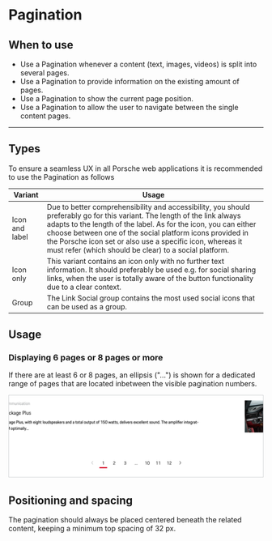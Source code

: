 # Pagination

<TableOfContents></TableOfContents>

## When to use

- Use a Pagination whenever a content (text, images, videos) is split into several pages.
- Use a Pagination to provide information on the existing amount of pages.
- Use a Pagination to show the current page position.
- Use a Pagination to allow the user to navigate between the single content pages.

---

## Types

To ensure a seamless UX in all Porsche web applications it is recommended to use the Pagination as follows

| Variant        | Usage                                                                                                                                                                                                                                                                                                                                                                            |
| -------------- | -------------------------------------------------------------------------------------------------------------------------------------------------------------------------------------------------------------------------------------------------------------------------------------------------------------------------------------------------------------------------------- |
| Icon and label | Due to better comprehensibility and accessibility, you should preferably go for this variant. The length of the link always adapts to the length of the label. As for the icon, you can either choose between one of the social platform icons provided in the Porsche icon set or also use a specific icon, whereas it must refer (which should be clear) to a social platform. |
| Icon only      | This variant contains an icon only with no further text information. It should preferably be used e.g. for social sharing links, when the user is totally aware of the button functionality due to a clear context.                                                                                                                                                              |
| Group          | The Link Social group contains the most used social icons that can be used as a group.                                                                                                                                                                                                                                                                                           |

## Usage

### Displaying 6 pages or 8 pages or more

If there are at least 6 or 8 pages, an ellipsis ("...") is shown for a dedicated range of pages that are located
inbetween the visible pagination numbers.

![Example for displaying 8 pages or more](./assets/pagination-desktop-plus8.png)

## Positioning and spacing

The pagination should always be placed centered beneath the related content, keeping a minimum top spacing of 32 px.
